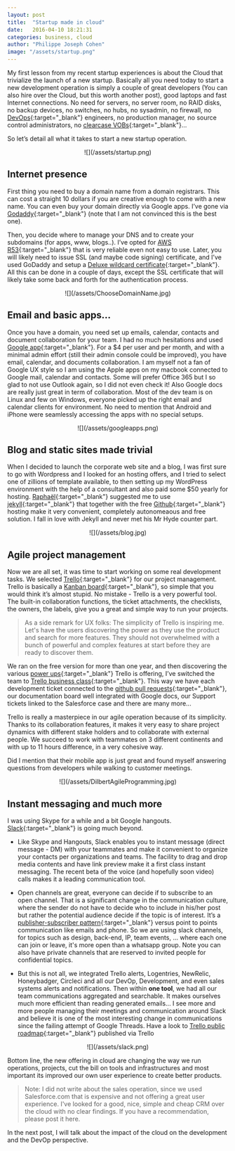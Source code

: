 ```yaml
---
layout: post
title:  "Startup made in cloud"
date:   2016-04-10 18:21:31
categories: business, cloud
author: "Philippe Joseph Cohen"
image: "/assets/startup.png"
---
```

My first lesson from my recent startup experiences is about the Cloud that trivialize the launch of a new startup. Basically all you need today to start a new development operation is simply a couple of great developers (You can also hire over the Cloud, but this worth another post), good laptops and fast Internet connections. No need for servers, no server room, no RAID disks, no backup devices, no switches, no hubs, no sysadmin, no firewall, no [DevOps](https://en.wikipedia.org/wiki/DevOps){:target="_blank"} engineers, no production manager,  no source control administrators, no [clearcase VOBs](https://en.wikipedia.org/wiki/Rational_ClearCase){:target="_blank"}...

So let’s detail all what it takes to start a new startup operation.

<div style="text-align:center" markdown="1">
![](/assets/startup.png)
<br>
</div>

## Internet presence
First thing you need to buy a domain name from a domain registrars. This can cost a straight 10 dollars if you are creative enough to come with a new name. You can even buy your domain directly via Google apps. I’ve gone via [Godaddy](https://www.godaddy.com/){:target="_blank"} (note that I am not convinced this is the best one). 

Then, you  decide where to manage your DNS and to create your subdomains (for apps, www, blogs..). I’ve  opted for [AWS R53](https://aws.amazon.com/route53/){:target="_blank"} that is very reliable even not easy to use. Later, you will likely need to issue SSL (and maybe code signing) certificate, and I’ve used GoDaddy and setup a [Deluxe wildcard certificate](https://www.godaddy.com/help/which-ssl-do-i-need-5342){:target="_blank"}. All this can be done in a couple of days, except the SSL certificate that will likely take some back and forth for the authentication process.

<div style="text-align:center" markdown="1">
![](/assets/ChooseDomainName.jpg)
<br>
</div>

## Email and basic apps...
Once you have a domain, you need set up emails, calendar, contacts and document collaboration for your team. I had no much hesitations and used [Google app](https://apps.google.com/){:target="_blank"}. For a $4 per user and per month, and with a minimal admin effort (still their admin console could be improved), you have email, calendar, and documents collaboration. I am myself not a fan of Google UX style so I am using the Apple apps on my macbook connected to Google mail, calendar and contacts. Some will prefer Office 365 but I so glad to not use Outlook again, so I did not even check it! Also Google docs are really just great in term of collaboration. Most of the dev team is on Linux and few on Windows, everyone picked up the right email and calendar clients for environment. No need to mention that Android and iPhone were seamlessly accessing the apps with no special setups.
<div style="text-align:center" markdown="1">
![](/assets/googleapps.png)
<br>
</div>


## Blog and static sites made trivial
When I decided to launch the corporate web site and a blog, I was first sure to go with Wordpress and I looked for an hosting offers, and I tried to select one of zillions of template available, to then setting up my WordPress environment with the help of a consultant and also
paid some $50 yearly for hosting. [Raphaël](https://il.linkedin.com/in/raphael-boukara-b3433a18){:target="_blank"} suggested me to use [jekyll](https://jekyllrb.com/){:target="_blank"} that together with the free [Github](https://github.com/){:target="_blank"} hosting make it very convenient, completely autonomeaous and free solution. I fall in love with Jekyll and never met his Mr Hyde counter part.
<div style="text-align:center" markdown="1">
![](/assets/blog.jpg)
<br>
</div>

## Agile project management 
Now we are all set, it was time to start working on some real development tasks. We selected [Trello](https://trello.com/){:target="_blank"} for our project management. Trello is basically a [Kanban board](http://leankit.com/learn/kanban/kanban-board/){:target="_blank"}, so simple that you would think it’s almost stupid. No mistake - Trello is a very powerful tool. The built-in collaboration functions, the ticket attachments, the checklists, the owners, the labels, give you a great and simple way to run your projects. 

> As a side remark for UX folks: The simplicity of Trello is inspiring me. Let's have the users discovering the power as they use the product  and search for more features. They should not overwhelmed with a bunch of powerful and complex features at start before they are ready to discover them.

We ran on the free version for more than one year, and then discovering the various [power ups](https://trello.com/power-ups){:target="_blank"} Trello is offering, I’ve switched the team to [Trello business class](https://en.wikipedia.org/wiki/Business_class){:target="_blank"}. This way we have each development ticket connected to the [github pull requests](https://help.github.com/articles/using-pull-requests/){:target="_blank"}, our documentation board well integrated with Google docs, our Support tickets linked to the Salesforce case and there are many more... 

Trello is really a masterpiece in our agile operation because of its simplicity. Thanks to its collaboration features, it makes it very easy to share project dynamics with different stake holders and to collaborate with external people. We succeed to work with teammates on 3 different continents and with up to 11 hours difference, in a very cohesive way.

Did I mention that their mobile app is just great and found myself answering questions from developers while walking to customer meetings.
<div style="text-align:center" markdown="1">
![](/assets/DilbertAgileProgramming.jpg)
<br>
</div>

## Instant messaging and much more
I was using Skype for a while and a bit Google hangouts. [Slack](https://slack.com/is){:target="_blank"} is going much beyond. 

* Like Skype and Hangouts, Slack enables you to instant message (direct message - DM) with your teammates and make it convenient to organize your contacts  per organizations and teams. The facility to drag and drop media contents and have link preview make it a first class instant messaging. The recent beta of the voice (and hopefully soon video) calls makes it a leading communication tool.  

* Open channels are great, everyone can decide if to subscribe to an open channel. That is a significant change in the communication culture, where the sender  do not have to decide who to include in his/her post but rather the potential audience decide if the topic is of interest. It’s a [publisher-subscriber pattern](https://en.wikipedia.org/wiki/Publish%E2%80%93subscribe_pattern){:target="_blank"} versus point to points communication like emails and phone. So we are using slack channels, for topics such as design, back-end, IP, team events, … where each one can join or leave, it's more open than a whatsapp group. Note you can also have private channels that are reserved to invited people for confidential topics.

* But this is not all, we integrated Trello alerts, Logentries, NewRelic, Honeybadger, Circleci and all our DevOp, Development, and even sales systems alerts and notifications. Then within **one tool**, we had all our team communications aggregated and searchable. It makes ourselves much more efficient than reading generated emails... I see more and more people managing their meetings and communication around Slack and believe it is one of the most interesting change in communications since the failing attempt of Google Threads. Have a look to [Trello public roadmap](https://trello.com/b/ZnTQyumQ/slack-platform-roadmap-for-developers){:target="_blank"} published via  Trello

<div style="text-align:center" markdown="1">
![](/assets/slack.png)
<br>
</div>

Bottom line, the new offering in cloud are changing the way we run operations, projects, cut the bill on tools and infrastructures and most important its improved our own user experience to create better products. 

> Note: I did not write about the sales operation, since we used Salesforce.com that is expensive and not offering a great user experience. I've looked for a good, nice, simple and cheap CRM over the cloud with no clear findings. If you have a recommendation, please post it here.

In the next post, I will talk about the impact of the cloud on the development and the DevOp perspective. 

